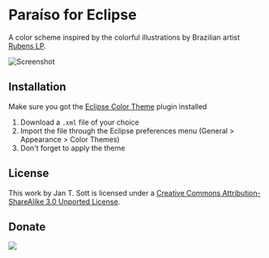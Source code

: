 # Paraíso for Eclipse

A color scheme inspired by the colorful illustrations by Brazilian artist [Rubens LP][1].

![Screenshot][2]

## Installation

Make sure you got the [Eclipse Color Theme][3] plugin installed

1. Download a `.xml` file of your choice
2. Import the file through the Eclipse preferences menu (General > Appearance > Color Themes)
3. Don't forget to apply the theme

## License

This work by Jan T. Sott is licensed under a [Creative Commons Attribution-ShareAlike 3.0 Unported License][4].

## Donate

[<img src="https://raw.github.com/balupton/flattr-buttons/master/badge-89x18.gif" />][5]

[1]: http://www.rubenslp.com.br/
[2]: https://raw.github.com/idleberg/Paraiso-Eclipse/master/images/screenshot.gif
[3]: http://marketplace.eclipse.org/content/eclipse-color-theme
[4]: http://creativecommons.org/licenses/by-sa/3.0/deed.en_US
[5]: https://flattr.com/submit/auto?user_id=idleberg&url=https://github.com/idleberg/Paraiso-Eclipse/&title=Paraiso&20Color%20Scheme&description=A%29color%29scheme%29inspired%29by%29the%29colorful%29illustrations%29by%29Brazilian%29artist%29Rubens%29LP&language=en_GB&tags=eclipse,color%20scheme,theme,syntax%20highlight,style-sheets&hidden=0&category=software